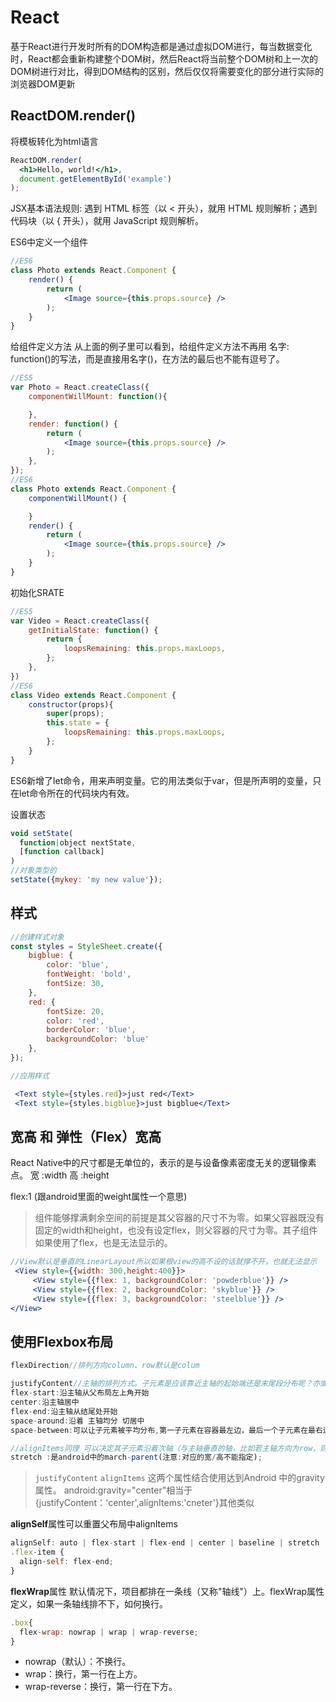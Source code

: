 # React #
基于React进行开发时所有的DOM构造都是通过虚拟DOM进行，每当数据变化时，React都会重新构建整个DOM树，然后React将当前整个DOM树和上一次的DOM树进行对比，得到DOM结构的区别，然后仅仅将需要变化的部分进行实际的浏览器DOM更新

## ReactDOM.render() ##
将模板转化为html语言
```jsx
ReactDOM.render(
  <h1>Hello, world!</h1>,
  document.getElementById('example')
);
```

JSX基本语法规则:
遇到 HTML 标签（以 < 开头），就用 HTML 规则解析；遇到代码块（以 { 开头），就用 JavaScript 规则解析。



ES6中定义一个组件
```jsx
//ES6
class Photo extends React.Component {
    render() {
        return (
            <Image source={this.props.source} />
        );
    }
}
```
给组件定义方法
从上面的例子里可以看到，给组件定义方法不再用 名字: function()的写法，而是直接用名字()，在方法的最后也不能有逗号了。

```jsx
//ES5 
var Photo = React.createClass({
    componentWillMount: function(){

    },
    render: function() {
        return (
            <Image source={this.props.source} />
        );
    },
});
//ES6
class Photo extends React.Component {
    componentWillMount() {

    }
    render() {
        return (
            <Image source={this.props.source} />
        );
    }
}
```

初始化SRATE
```jsx
//ES5 
var Video = React.createClass({
    getInitialState: function() {
        return {
            loopsRemaining: this.props.maxLoops,
        };
    },
})
//ES6
class Video extends React.Component {
    constructor(props){
        super(props);
        this.state = {
            loopsRemaining: this.props.maxLoops,
        };
    }
}
```

ES6新增了let命令，用来声明变量。它的用法类似于var，但是所声明的变量，只在let命令所在的代码块内有效。


设置状态
```jsx
void setState(
  function|object nextState,
  [function callback]
)
//对象类型的
setState({mykey: 'my new value'});
```

## 样式 ##
```jsx
//创建样式对象
const styles = StyleSheet.create({
    bigblue: {
        color: 'blue',
        fontWeight: 'bold',
        fontSize: 30,
    },
    red: {
        fontSize: 20,
        color: 'red',
        borderColor: 'blue',
        backgroundColor: 'blue'
    },
});

//应用样式

 <Text style={styles.red}>just red</Text>
 <Text style={styles.bigblue}>just bigblue</Text>
```

## 宽高 和 弹性（Flex）宽高 ##
React Native中的尺寸都是无单位的，表示的是与设备像素密度无关的逻辑像素点。
宽 :width
高 :height


flex:1 (跟android里面的weight属性一个意思)
> 组件能够撑满剩余空间的前提是其父容器的尺寸不为零。如果父容器既没有固定的width和height，也没有设定flex，则父容器的尺寸为零。其子组件如果使用了flex，也是无法显示的。

```jsx
//View默认是垂直的LinearLayout所以如果根view的高不设的话就撑不开，也就无法显示
 <View style={{width: 300,height:400}}>
	 <View style={{flex: 1, backgroundColor: 'powderblue'}} />
	 <View style={{flex: 2, backgroundColor: 'skyblue'}} />
	 <View style={{flex: 3, backgroundColor: 'steelblue'}} />
</View>
```


## 使用Flexbox布局 ##
```jsx
flexDirection//排列方向column、row默认是colum

justifyContent//主轴的排列方式。子元素是应该靠近主轴的起始端还是末尾段分布呢？亦或应该均匀分布
flex-start:沿主轴从父布局左上角开始
center:沿主轴居中
flex-end:沿主轴从结尾处开始
space-around:沿着 主轴均分 切居中
space-between:可以让子元素被平均分布,第一子元素在容器最左边，最后一个子元素在最右边

//alignItems同理 可以决定其子元素沿着次轴（与主轴垂直的轴，比如若主轴方向为row，则次轴方向为column）的排列方式
stretch :是android中的march-parent(注意:对应的宽/高不能指定);
```
>`justifyContent` `alignItems` 这两个属性结合使用达到Android 中的gravity属性。
> android:gravity="center"相当于 {justifyContent：'center',alignItems:'cneter'}其他类似

**alignSelf**属性可以重置父布局中alignItems
```jsx
alignSelf: auto | flex-start | flex-end | center | baseline | stretch
.flex-item {
  align-self: flex-end;
}
```

**flexWrap**属性 默认情况下，项目都排在一条线（又称"轴线"）上。flexWrap属性定义，如果一条轴线排不下，如何换行。
```jsx
.box{
  flex-wrap: nowrap | wrap | wrap-reverse;
}
```
- nowrap（默认）：不换行。
- wrap：换行，第一行在上方。
- wrap-reverse：换行，第一行在下方。